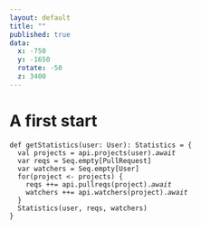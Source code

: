 ```yaml
---
layout: default
title: ""
published: true
data:
  x: -750
  y: -1650
  rotate: -50
  z: 3400
---
```


# A first start #
<div class="highlight">
<pre><code class="scala"><span class="k">def</span> getStatistics(user<span class="kt">: User</span>)<span class="kt">: Statistics</span> = {
  <span class="k">val</span> projects = api.projects(user).<em>await</em> 
  <span class="k">var</span> reqs = Seq.empty[<span class="kt">PullRequest</span>]
  <span class="k">var</span> watchers = Seq.empty[<span class="kt">User</span>]
  <span class="k">for</span>(project <span class="k">&lt;-</span> projects) {
    reqs ++= api.pullreqs(project).<em>await</em>
    watchers ++= api.watchers(project).<em>await</em>
  }
  Statistics(user, reqs, watchers)
}</code></pre></div>
